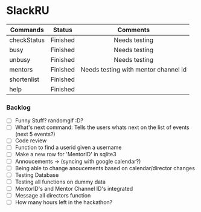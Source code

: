 # SlackRU


|Commands|Status|Comments|
|--------|:----:|:------:|
|checkStatus|Finished|Needs testing|
|busy|Finished|Needs testing|
|unbusy|Finished|Needs testing|
|mentors|Finished|Needs testing with mentor channel id|
|shortenlist|Finished||
|help|Finished||

### Backlog
- [ ] Funny Stuff? randomgif :D?
- [ ] What's next command: Tells the users whats next on the list of events (next 5 events?)
- [ ] Code review
- [ ] Function to find a userid given a username
- [ ] Make a new row for 'MentorID' in sqlite3
- [ ] Annoucements -> (syncing with google calendar?)
- [ ] Being able to change anoucements based on calendar/director changes
- [ ] Testing Database
- [ ] Testing all functions on dummy data
- [ ] MentorID's and Mentor Channel ID's integrated
- [ ] Message all directors function
- [ ] How many hours left in the hackathon?
